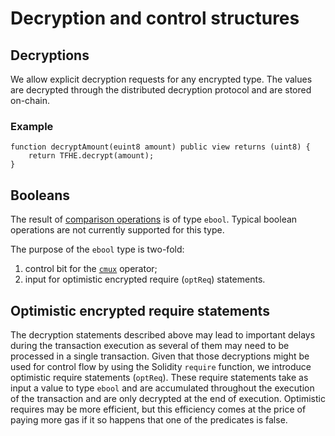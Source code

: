 # Decryption and control structures

## Decryptions

We allow explicit decryption requests for any encrypted type.
The values are decrypted through the distributed decryption protocol and are stored on-chain.

### Example

```solidity
function decryptAmount(euint8 amount) public view returns (uint8) {
    return TFHE.decrypt(amount);
}
```

## Booleans

The result of [comparison operations](functions.md#comparison-operation-eq-ne-ge-gt-le-lt) is of type `ebool`. Typical boolean operations are not currently supported for this type.

The purpose of the `ebool` type is two-fold:

1. control bit for the [`cmux`](functions.md#multiplexer-operator-cmux) operator;
2. input for optimistic encrypted require (`optReq`) statements.

## Optimistic encrypted require statements

The decryption statements described above may lead to important delays during the transaction execution as several of them may need to be processed in a single transaction.
Given that those decryptions might be used for control flow by using the Solidity `require` function, we introduce optimistic require statements (`optReq`).
These require statements take as input a value to type `ebool` and are accumulated throughout the execution of the transaction and are only decrypted at the end of execution.
Optimistic requires may be more efficient, but this efficiency comes at the price of paying more gas if it so happens that one of the predicates is false.


